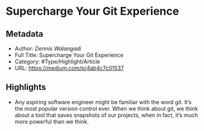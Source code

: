 # Supercharge Your Git Experience

## Metadata

* Author: *Dennis Walangadi*
* Full Title: Supercharge Your Git Experience
* Category: #Type/Highlight/Article
* URL: https://medium.com/p/4ab4c7c01537

## Highlights

* Any aspiring software engineer might be familiar with the word git. It’s the most popular version control ever. When we think about git, we think about a tool that saves snapshots of our projects, when in fact, it’s much more powerful than we think.
